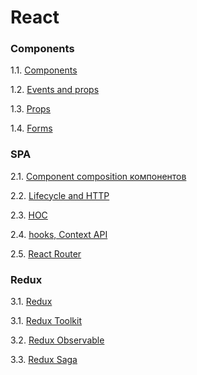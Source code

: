# React

### Components

1.1. [Components](https://github.com/AnastasiaLunina/react-ra/tree/main/components)

1.2. [Events and props](https://github.com/AnastasiaLunina/react-ra/tree/main/events-state)

1.3. [Props](https://github.com/AnastasiaLunina/react-ra/tree/main/props)

1.4. [Forms](https://github.com/AnastasiaLunina/react-ra/tree/main/forms)

### SPA

2.1. [Component composition компонентов](https://github.com/AnastasiaLunina/react-ra/tree/main/composition)

2.2. [Lifecycle and HTTP](https://github.com/AnastasiaLunina/react-ra/tree/main/lifecycle)

2.3. [HOC](https://github.com/AnastasiaLunina/react-ra/tree/main/hoc)

2.4. [hooks, Context API](https://github.com/AnastasiaLunina/react-ra/tree/main/props/hooks-context)

2.5. [React Router](https://github.com/AnastasiaLunina/react-ra/tree/main/props/router)

### Redux

3.1. [Redux](https://github.com/AnastasiaLunina/react-ra/tree/main/props/redux)

3.1. [Redux Toolkit](https://github.com/AnastasiaLunina/react-ra/tree/main/props/thunk)

3.2. [Redux Observable](https://github.com/AnastasiaLunina/react-ra/tree/main/props/observable)

3.3. [Redux Saga](https://github.com/AnastasiaLunina/react-ra/tree/main/props/saga)
